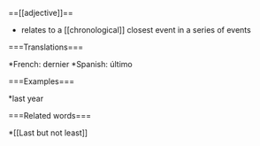 ==[[adjective]]==
* relates to a [[chronological]] closest event in a series of events

===Translations===

*French: dernier
*Spanish: último

===Examples===

*last year

===Related words===

*[[Last but not least]]